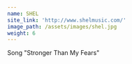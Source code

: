 ```yaml
---
name: SHEL
site_link: 'http://www.shelmusic.com/'
image_path: /assets/images/shel.jpg
weight: 6
---
```



Song "Stronger Than My Fears"